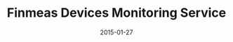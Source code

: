 ---
layout: post
title: Finmeas Devices Monitoring Service
date: 2015-01-27
duration: 2014.09 - 2015.04
image: /images/projects/finmeas.jpg
description: <a href="http://www.finmeas.com/">FinMeas Ltd</a> is a Finnish measurement technology and service expert. This project is to develop a HTML5 hybrid mobile app (iOS/Android/WP) to monitor and maintain the status of measurement devices and detailed information of POIs managed by FinMeas’s Internet service. I was one of the project coordinators and my responsibilities were focused on proposing potential technical solutions, constructing mobile app mockups, managing the project and testing softwares before the final version of productions. AngularJS and Sencha Touch were used for mockups. Other tools included Jira, Bitbucket and Slack.
categories: [project]
tags: [Project, HTML5, Hybrid mobile app, Angularjs, Sencha Touch]
---